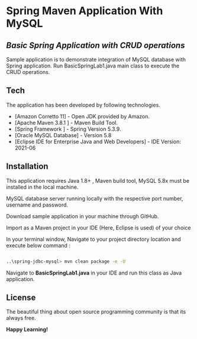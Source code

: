# Spring Maven Application With MySQL

## _Basic Spring Application with CRUD operations_

Sample application is to demonstrate integration of MySQL database with Spring application.
Run BasicSpringLab1.java main class to execute the CRUD operations.

## Tech

The application has been developed by following technologies.


- [Amazon Corretto 11] - Open JDK provided by Amazon.
- [Apache Maven 3.8.1 ] - Maven Build Tool.
- [Spring Framework ] - Spring Version 5.3.9.
- [Oracle MySQL Database] - Version 5.8
- [Eclipse IDE for Enterprise Java and Web Developers] - IDE Version: 2021-06

## Installation

This application requires Java 1.8+ , Maven build tool, MySQL 5.8x must be installed in the local machine.


MySQL database server running locally with the respective port number, username and password.

Download sample application in your machine through GitHub.

Import as a Maven project in your IDE (Here, Eclipse is used) of your choice

In your terminal window, Navigate to your project directory location and execute below command :

```sh

..\spring-jdbc-mysql> mvn clean package -e -U

```
Navigate to **BasicSpringLab1.java** in your IDE and run this class as Java application.


## License

The beautiful thing about open source programming community is that its always free.


**Happy Learning!**





